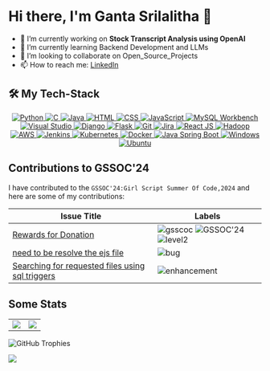 # Hi there, I'm Ganta Srilalitha 👋

- 🔭 I’m currently working on **Stock Transcript Analysis using OpenAI**
- 🌱 I’m currently learning Backend Development and LLMs
- 👯 I’m looking to collaborate on Open_Source_Projects  
- 📫 How to reach me: [LinkedIn](https://www.linkedin.com/in/ganta-srilalitha-43797b227/)

## 🛠 My Tech-Stack
<p align="center">
  <a href="https://www.python.org/">
    <img src="https://img.icons8.com/color/48/000000/python.png" alt="Python" />
  </a>
  <a href="https://www.cprogramming.com/">
    <img src="https://img.icons8.com/color/48/000000/c-programming.png" alt="C" />
  </a>
  <a href="https://www.java.com/">
    <img src="https://img.icons8.com/color/48/000000/java-coffee-cup-logo.png" alt="Java" />
  </a>
  <a href="https://developer.mozilla.org/en-US/docs/Web/HTML">
    <img src="https://img.icons8.com/color/48/000000/html-5.png" alt="HTML" />
  </a>
  <a href="https://developer.mozilla.org/en-US/docs/Web/CSS">
    <img src="https://img.icons8.com/color/48/000000/css3.png" alt="CSS" />
  </a>
  <a href="https://developer.mozilla.org/en-US/docs/Web/JavaScript">
    <img src="https://img.icons8.com/color/48/000000/javascript.png" alt="JavaScript" />
  </a>
  <a href="https://www.mysql.com/">
    <img src="https://img.icons8.com/ios-filled/50/000000/mysql-logo.png" alt="MySQL Workbench" />
  </a>
  <a href="https://visualstudio.microsoft.com/">
    <img src="https://img.icons8.com/color/48/000000/visual-studio.png" alt="Visual Studio" />
  </a>
  <a href="https://www.djangoproject.com/">
    <img src="https://img.icons8.com/color/48/000000/django.png" alt="Django" />
  </a>
  <a href="https://flask.palletsprojects.com/">
    <img src="https://img.icons8.com/ios-filled/50/000000/flask.png" alt="Flask" />
  </a>
  <a href="https://git-scm.com/">
    <img src="https://img.icons8.com/color/48/000000/git.png" alt="Git" />
  </a>
  <a href="https://www.atlassian.com/software/jira">
    <img src="https://img.icons8.com/color/48/000000/jira.png" alt="Jira" />
  </a>
  <a href="https://reactjs.org/">
    <img src="https://img.icons8.com/color/48/000000/react-native.png" alt="React JS" />
  </a>
  <a href="https://hadoop.apache.org/">
    <img src="https://img.icons8.com/color/48/000000/hadoop-distributed-file-system.png" alt="Hadoop" />
  </a>
  <a href="https://aws.amazon.com/">
    <img src="https://img.icons8.com/color/48/000000/amazon-web-services.png" alt="AWS" />
  </a>
  <a href="https://www.jenkins.io/">
    <img src="https://img.icons8.com/color/48/000000/jenkins.png" alt="Jenkins" />
  </a>
  <a href="https://kubernetes.io/">
    <img src="https://img.icons8.com/color/48/000000/kubernetes.png" alt="Kubernetes" />
  </a>
  <a href="https://www.docker.com/">
    <img src="https://img.icons8.com/color/48/000000/docker.png" alt="Docker" />
  </a>
  <a href="https://spring.io/projects/spring-boot">
    <img src="https://img.icons8.com/color/48/000000/spring-logo.png" alt="Java Spring Boot" />
  </a>
  <a href="https://www.microsoft.com/en-us/windows">
    <img src="https://img.icons8.com/color/48/000000/windows-10.png" alt="Windows" />
  </a>
  <a href="https://ubuntu.com/">
    <img src="https://img.icons8.com/color/48/000000/ubuntu--v1.png" alt="Ubuntu" />
  </a>
</p>


## Contributions to GSSOC'24

I have contributed to the `GSSOC'24:Girl Script Summer Of Code,2024` and here are some of my contributions:

| Issue Title | Labels |
|-------------|--------|
| [Rewards for Donation](https://github.com/Sahil1786/Petari/issues/154) | ![gsscoc](https://img.shields.io/badge/gssoc-yellow) ![GSSOC'24](https://img.shields.io/badge/GSSOC'24-darkblue) ![level2](https://img.shields.io/badge/level2-purple) |
| [need to be resolve the ejs file](https://github.com/Sahil1786/Petari/issues/211) | ![bug](https://img.shields.io/badge/bug-red) |
| [Searching for requested files using sql triggers ](https://github.com/Ash515/AutomaDesk/issues/59) | ![enhancement](https://img.shields.io/badge/enhancement-green) |


## Some Stats

<!--![Profile Views](https://komarev.com/ghpvc/?username=gantasrilaitha)-->

<table>
  <tr>
    <td>
      <img src="https://github-readme-stats.vercel.app/api?username=gantasrilaitha&show_icons=true&count_private=true&include_all_commits=true" />
    </td>
    <td>
      <img src="https://github-readme-stats.vercel.app/api/top-langs/?username=gantasrilaitha&layout=compact" />
    </td>
  </tr>
</table>

![GitHub Trophies](https://github-profile-trophy.vercel.app/?username=gantasrilaitha)

<img src="https://github-readme-streak-stats.herokuapp.com/?user=gantasrilaitha&theme=default" />


